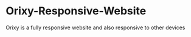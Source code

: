 # Orixy-Responsive-Website
Orixy is a fully responsive website and also responsive to other devices
